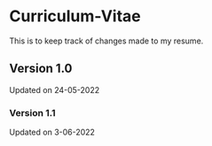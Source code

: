 # Curriculum-Vitae
This is to keep track of changes made to my resume.

## Version 1.0
Updated on 24-05-2022

### Version 1.1
Updated on 3-06-2022
